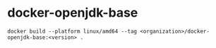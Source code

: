 # docker-openjdk-base

```shell
docker build --platform linux/amd64 --tag <organization>/docker-openjdk-base:<version> .
```
